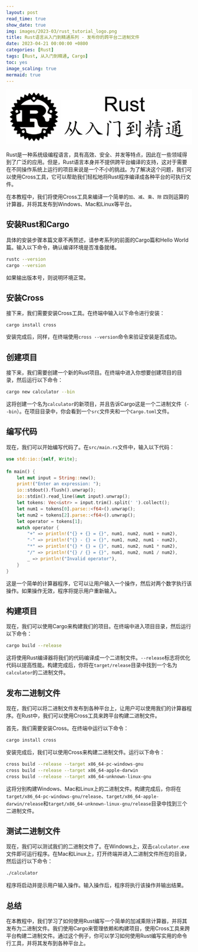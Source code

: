 ```yaml
---
layout: post
read_time: true
show_date: true
img: images/2023-03/rust_tutorial_logo.png
title: Rust语言从入门到精通系列 - 发布你的跨平台二进制文件
date: 2023-04-21 00:00:00 +0800
categories: [Rust]
tags: [Rust, 从入门到精通, Cargo]
toc: yes
image_scaling: true
mermaid: true
---
```


![](/images/2023-03/rust_tutorial_logo.png)

Rust是一种系统级编程语言，具有高效、安全、并发等特点，因此在一些领域得到了广泛的应用。但是，Rust语言本身并不提供跨平台编译的支持，这对于需要在不同操作系统上运行的项目来说是一个不小的挑战。为了解决这个问题，我们可以使用Cross工具，它可以帮助我们轻松地将Rust程序编译成各种平台的可执行文件。

在本教程中，我们将使用Cross工具来编译一个简单的`加`、`减`、`乘`、`除` 四则运算的计算器，并将其发布到Windows、Mac和Linux等平台。

## 安装Rust和Cargo

具体的安装步骤本篇文章不再赘述，请参考系列的前面的Cargo篇和Hello World篇。输入以下命令，确认编译环境是否准备就绪。

```bash
rustc --version
cargo --version
```

如果输出版本号，则说明环境正常。

## 安装Cross

接下来，我们需要安装Cross工具。在终端中输入以下命令进行安装：

```
cargo install cross
```

安装完成后，同样，在终端使用`cross --version`命令来验证安装是否成功。

## 创建项目

接下来，我们需要创建一个新的Rust项目。在终端中进入你想要创建项目的目录，然后运行以下命令：

```bash
cargo new calculator --bin
```

这将创建一个名为`calculator`的新项目，并且告诉Cargo这是一个二进制文件（`--bin`）。在项目目录中，你会看到一个`src`文件夹和一个`Cargo.toml`文件。

## 编写代码

现在，我们可以开始编写代码了。在`src/main.rs`文件中，输入以下代码：

```rust
use std::io::{self, Write};

fn main() {
    let mut input = String::new();
    print!("Enter an expression: ");
    io::stdout().flush().unwrap();
    io::stdin().read_line(&mut input).unwrap();
    let tokens: Vec<&str> = input.trim().split(' ').collect();
    let num1 = tokens[0].parse::<f64>().unwrap();
    let num2 = tokens[2].parse::<f64>().unwrap();
    let operator = tokens[1];
    match operator {
        "+" => println!("{} + {} = {}", num1, num2, num1 + num2),
        "-" => println!("{} - {} = {}", num1, num2, num1 - num2),
        "*" => println!("{} * {} = {}", num1, num2, num1 * num2),
        "/" => println!("{} / {} = {}", num1, num2, num1 / num2),
        _ => println!("Invalid operator"),
    }
}
```

这是一个简单的计算器程序，它可以让用户输入一个操作，然后对两个数字执行该操作。如果操作无效，程序将提示用户重新输入。

## 构建项目

现在，我们可以使用Cargo来构建我们的项目。在终端中进入项目目录，然后运行以下命令：

```bash
cargo build --release
```

这将使用Rust编译器将我们的代码编译成一个二进制文件。`--release`标志将优化代码以提高性能。构建完成后，你将在`target/release`目录中找到一个名为`calculator`的二进制文件。

## 发布二进制文件

现在，我们可以将二进制文件发布到各种平台上，让用户可以使用我们的计算器程序。在Rust中，我们可以使用Cross工具来跨平台构建二进制文件。

首先，我们需要安装Cross。在终端中运行以下命令：

```bash
cargo install cross
```

安装完成后，我们可以使用Cross来构建二进制文件。运行以下命令：

```bash
cross build --release --target x86_64-pc-windows-gnu
cross build --release --target x86_64-apple-darwin
cross build --release --target x86_64-unknown-linux-gnu
```

这将分别构建Windows、Mac和Linux上的二进制文件。构建完成后，你将在`target/x86_64-pc-windows-gnu/release`、`target/x86_64-apple-darwin/release`和`target/x86_64-unknown-linux-gnu/release`目录中找到三个二进制文件。

## 测试二进制文件

现在，我们可以测试我们的二进制文件了。在Windows上，双击`calculator.exe`文件即可运行程序。在Mac和Linux上，打开终端并进入二进制文件所在的目录，然后运行以下命令：

```bash
./calculator
```

程序将启动并提示用户输入操作。输入操作后，程序将执行该操作并输出结果。

## 总结

在本教程中，我们学习了如何使用Rust编写一个简单的加减乘除计算器，并将其发布为二进制文件。我们使用Cargo来管理依赖和构建项目，使用Cross工具来跨平台构建二进制文件。通过这个例子，你可以学习如何使用Rust编写实用的命令行工具，并将其发布到各种平台上。